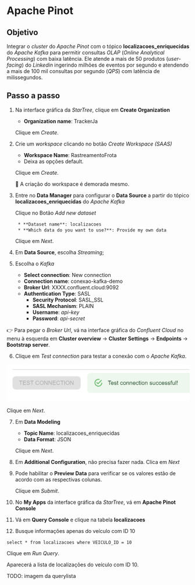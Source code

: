 <h1>Apache Pinot</h1>

## Objetivo 

Integrar o _cluster_ do _Apache Pinot_ com o tópico **localizacoes_enriquecidas** do _Apache Kafka_ para permitir consultas _OLAP_ (_Online Analytical Processing_) com baixa latência. Ele atende a mais de 50 produtos (_user-facing_) do _Linkedin_ ingerindo milhões de eventos por segundo e atendendo a mais de 100 mil consultas por segundo (_QPS_) com latência de milissegundos.

## Passo a passo

1. Na interface gráfica da _StarTree_, clique em **Create Organization**

	* **Organization name**: TrackerJa
	
	Clique em _Create_.
	
2. Crie um _workspace_ clicando no botão _Create Workspace (SAAS)_

	* **Workspace Name**: RastreamentoFrota
	* Deixa as opções default.
	
	Clique em _Create_.
	
	:loudspeaker: A criação do workspace é demorada mesmo.
	
3. Entre no **Data Manager** para configurar o **Data Source** a partir do tópico **localizacoes_enriquecidas** do _Apache Kafka_

	Clique no Botão _Add new dataset_

		* **Dataset name**: localizacoes
		* **Which data do you want to use?**: Provide my own data
	
	Clique em _Next_.
	
4. Em **Data Source**, escolha _Streaming_;

5. Escolha o _Kafka_

	* **Select connection**: New connection
	* **Connection name**: conexao-kafka-demo
	* **Broker Url**: XXXX.confluent.cloud:9092 
	* **Authentication Type**: SASL
		* **Security Protocol**: SASL_SSL
		* **SASL Mechanism**: PLAIN
		* **Username**: _api-key_
		* **Password**: _api-secret_
		
:point_right: Para pegar o _Broker Url_, vá na interface gráfica do _Confluent Cloud_ no menu à esquerda em **Cluster overview** -> **Cluster Settings** -> **Endpoints** -> **Bootstrap server**.

6. Clique em _Test connection_ para testar a conexão com o _Apache Kafka_.

<img src="/cap12/imagens/apache-pinot-teste-conexao.png">

Clique em _Next_.

7. Em **Data Modeling**

	* **Topic Name**: localizacoes_enriquecidas
	* **Data Format**: JSON
	
	Clique em _Next_.
	
8. Em **Additional Configuration**, não precisa fazer nada. Clica em _Next_

9. Pode habilitar o **Preview Data** para verificar se os valores estão de acordo com as respectivas colunas.

	Clique em _Submit_.
	
10. No **My Apps** da interface gráfica da _StarTree_, vá em **Apache Pinot Console**

11. Vá em **Query Console** e clique na tabela **localizacoes**

12. Busque informações apenas do veículo com ID 10

```
select * from localizacoes where VEICULO_ID = 10
```

Clique em _Run Query_.
	
Aparecerá a lista de localizações do veículo com ID 10.
	
TODO: imagem da querylista